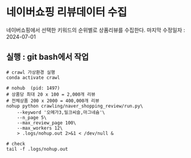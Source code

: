 # 네이버쇼핑 리뷰데이터 수집
네이버쇼핑에서 선택한 키워드의 순위별로 상품리뷰를 수집한다.
마지막 수정일자 : 2024-07-01

## 실행 : git bash에서 작업
```
# crawl 가상환경 실행
conda activate crawl

# nohub  (pid: 1497)
# 상품당 최대 20 x 100 = 2,000개 리뷰
# 전체상품 200 x 2000 = 400,000개 리뷰
nohup python crawling/naver_shopping_review/run.py\
    --keyword '오메가3,밀크씨슬,마그네슘'\
    --n_page 5\
    --max_review_page 100\
    --max_workers 12\
    > .logs/nohup.out 2>&1 < /dev/null &

# check
tail -f .logs/nohup.out
```